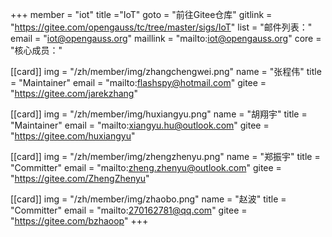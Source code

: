 +++
member = "iot"
title ="IoT"
goto = "前往Gitee仓库"
gitlink = "https://gitee.com/opengauss/tc/tree/master/sigs/IoT"
list = "邮件列表："
email = "iot@opengauss.org"
maillink = "mailto:iot@opengauss.org"
core = "核心成员："


[[card]]
img = "/zh/member/img/zhangchengwei.png"
name = "张程伟"
title = "Maintainer"
email = "mailto:flashspy@hotmail.com"
gitee = "https://gitee.com/jarekzhang"

[[card]]
img = "/zh/member/img/huxiangyu.png"
name = "胡翔宇"
title = "Maintainer"
email = "mailto:xiangyu.hu@outlook.com"
gitee = "https://gitee.com/huxiangyu"

[[card]]
img = "/zh/member/img/zhengzhenyu.png"
name = "郑振宇"
title = "Committer"
email = "mailto:zheng.zhenyu@outlook.com"
gitee = "https://gitee.com/ZhengZhenyu"

[[card]]
img = "/zh/member/img/zhaobo.png"
name = "赵波"
title = "Committer"
email = "mailto:270162781@qq.com"
gitee = "https://gitee.com/bzhaoop"
+++